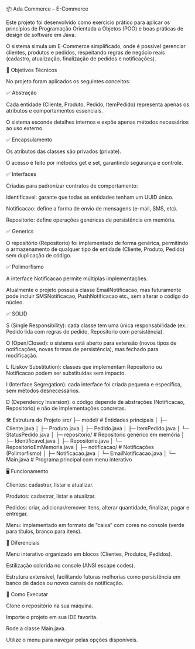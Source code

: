 📦 Ada Commerce – E-Commerce

Este projeto foi desenvolvido como exercício prático para aplicar os princípios de Programação Orientada a Objetos (POO) e boas práticas de design de software em Java.

O sistema simula um E-Commerce simplificado, onde é possível gerenciar clientes, produtos e pedidos, respeitando regras de negócio reais (cadastro, atualização, finalização de pedidos e notificações).

🎯 Objetivos Técnicos

No projeto foram aplicados os seguintes conceitos:

✅ Abstração

Cada entidade (Cliente, Produto, Pedido, ItemPedido) representa apenas os atributos e comportamentos essenciais.

O sistema esconde detalhes internos e expõe apenas métodos necessários ao uso externo.

✅ Encapsulamento

Os atributos das classes são privados (private).

O acesso é feito por métodos get e set, garantindo segurança e controle.

✅ Interfaces

Criadas para padronizar contratos de comportamento:

Identificavel: garante que todas as entidades tenham um UUID único.

Notificacao: define a forma de envio de mensagens (e-mail, SMS, etc).

Repositorio<T>: define operações genéricas de persistência em memória.

✅ Generics

O repositório (Repositorio<T>) foi implementado de forma genérica, permitindo o armazenamento de qualquer tipo de entidade (Cliente, Produto, Pedido) sem duplicação de código.

✅ Polimorfismo

A interface Notificacao permite múltiplas implementações.

Atualmente o projeto possui a classe EmailNotificacao, mas futuramente pode incluir SMSNotificacao, PushNotificacao etc., sem alterar o código do núcleo.

✅ SOLID

S (Single Responsibility): cada classe tem uma única responsabilidade (ex.: Pedido lida com regras de pedido, Repositorio com persistência).

O (Open/Closed): o sistema está aberto para extensão (novos tipos de notificações, novas formas de persistência), mas fechado para modificação.

L (Liskov Substitution): classes que implementam Repositorio<T> ou Notificacao podem ser substituídas sem impacto.

I (Interface Segregation): cada interface foi criada pequena e específica, sem métodos desnecessários.

D (Dependency Inversion): o código depende de abstrações (Notificacao, Repositorio) e não de implementações concretas.

🛠️ Estrutura do Projeto
src/
 ├─ model/           # Entidades principais
 │   ├─ Cliente.java
 │   ├─ Produto.java
 │   ├─ Pedido.java
 │   ├─ ItemPedido.java
 │   └─ StatusPedido.java
 │
 ├─ repositorio/     # Repositório genérico em memória
 │   ├─ Identificavel.java
 │   ├─ Repositorio.java
 │   └─ RepositorioEmMemoria.java
 │
 ├─ notificacao/     # Notificações (Polimorfismo)
 │   ├─ Notificacao.java
 │   └─ EmailNotificacao.java
 │
 └─ Main.java        # Programa principal com menu interativo

🖥️ Funcionamento

Clientes: cadastrar, listar e atualizar.

Produtos: cadastrar, listar e atualizar.

Pedidos: criar, adicionar/remover itens, alterar quantidade, finalizar, pagar e entregar.

Menu: implementado em formato de “caixa” com cores no console (verde para títulos, branco para itens).

🎨 Diferenciais

Menu interativo organizado em blocos (Clientes, Produtos, Pedidos).

Estilização colorida no console (ANSI escape codes).

Estrutura extensível, facilitando futuras melhorias como persistência em banco de dados ou novos canais de notificação.

🚀 Como Executar

Clone o repositório na sua máquina.

Importe o projeto em sua IDE favorita.

Rode a classe Main.java.

Utilize o menu para navegar pelas opções disponíveis.
